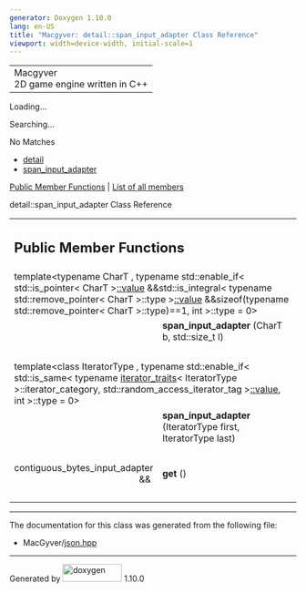```yaml
---
generator: Doxygen 1.10.0
lang: en-US
title: "Macgyver: detail::span_input_adapter Class Reference"
viewport: width=device-width, initial-scale=1
---
```


<div id="top">

<div id="titlearea">

<table data-cellspacing="0" data-cellpadding="0">
<colgroup>
<col style="width: 100%" />
</colgroup>
<tbody>
<tr id="projectrow" class="odd">
<td id="projectalign"><div id="projectname">
Macgyver
</div>
<div id="projectbrief">
2D game engine written in C++
</div></td>
</tr>
</tbody>
</table>

</div>

<div id="main-nav">

</div>

<div id="MSearchSelectWindow"
onmouseover="return searchBox.OnSearchSelectShow()"
onmouseout="return searchBox.OnSearchSelectHide()"
onkeydown="return searchBox.OnSearchSelectKey(event)">

</div>

<div id="MSearchResultsWindow">

<div id="MSearchResults">

<div class="SRPage">

<div id="SRIndex">

<div id="SRResults">

</div>

<div id="Loading" class="SRStatus">

Loading...

</div>

<div id="Searching" class="SRStatus">

Searching...

</div>

<div id="NoMatches" class="SRStatus">

No Matches

</div>

</div>

</div>

</div>

</div>

<div id="nav-path" class="navpath">

- <a href="namespacedetail.html" class="el">detail</a>
- <a href="classdetail_1_1span__input__adapter.html"
  class="el">span_input_adapter</a>

</div>

</div>

<div class="header">

<div class="summary">

[Public Member Functions](#pub-methods) \| [List of all
members](classdetail_1_1span__input__adapter-members.html)

</div>

<div class="headertitle">

<div class="title">

detail::span_input_adapter Class Reference

</div>

</div>

</div>

<div class="contents">

<table class="memberdecls">
<colgroup>
<col style="width: 50%" />
<col style="width: 50%" />
</colgroup>
<tbody>
<tr class="odd heading">
<td colspan="2"><h2 id="public-member-functions"
class="groupheader"><span id="pub-methods"></span> Public Member
Functions</h2></td>
</tr>
<tr id="r_a100cb2415f6ad4fb60e3848569ed20dc"
class="even memitem:a100cb2415f6ad4fb60e3848569ed20dc">
<td colspan="2" class="memTemplParams"><span
id="a100cb2415f6ad4fb60e3848569ed20dc"></span> template&lt;typename
CharT , typename std::enable_if&lt; std::is_pointer&lt; CharT &gt;<a
href="namespacedetail.html#a47b1bb0bbd3596589ed9187059c312efa2063c1608d6e0baf80249c42e2be5804"
class="el">::value</a> &amp;&amp;std::is_integral&lt; typename
std::remove_pointer&lt; CharT &gt;::type &gt;<a
href="namespacedetail.html#a47b1bb0bbd3596589ed9187059c312efa2063c1608d6e0baf80249c42e2be5804"
class="el">::value</a> &amp;&amp;sizeof(typename std::remove_pointer&lt;
CharT &gt;::type)==1, int &gt;::type = 0&gt;</td>
</tr>
<tr class="odd memitem:a100cb2415f6ad4fb60e3848569ed20dc">
<td class="memTemplItemLeft" style="text-align: right;"
data-valign="top"> </td>
<td class="memTemplItemRight"
data-valign="bottom"><strong>span_input_adapter</strong> (CharT b,
std::size_t l)</td>
</tr>
<tr class="even separator:a100cb2415f6ad4fb60e3848569ed20dc">
<td colspan="2" class="memSeparator"> </td>
</tr>
<tr id="r_a8f3a694242ffd71722d292ffa9156e79"
class="odd memitem:a8f3a694242ffd71722d292ffa9156e79">
<td colspan="2" class="memTemplParams"><span
id="a8f3a694242ffd71722d292ffa9156e79"></span> template&lt;class
IteratorType , typename std::enable_if&lt; std::is_same&lt; typename <a
href="structdetail_1_1iterator__traits.html"
class="el">iterator_traits</a>&lt; IteratorType &gt;::iterator_category,
std::random_access_iterator_tag &gt;<a
href="namespacedetail.html#a47b1bb0bbd3596589ed9187059c312efa2063c1608d6e0baf80249c42e2be5804"
class="el">::value</a>, int &gt;::type = 0&gt;</td>
</tr>
<tr class="even memitem:a8f3a694242ffd71722d292ffa9156e79">
<td class="memTemplItemLeft" style="text-align: right;"
data-valign="top"> </td>
<td class="memTemplItemRight"
data-valign="bottom"><strong>span_input_adapter</strong> (IteratorType
first, IteratorType last)</td>
</tr>
<tr class="odd separator:a8f3a694242ffd71722d292ffa9156e79">
<td colspan="2" class="memSeparator"> </td>
</tr>
<tr id="r_adaf5823194cdd254da0ba4f550e77904"
class="even memitem:adaf5823194cdd254da0ba4f550e77904">
<td class="memItemLeft" style="text-align: right;"
data-valign="top"><span id="adaf5823194cdd254da0ba4f550e77904"></span>
contiguous_bytes_input_adapter &amp;&amp; </td>
<td class="memItemRight" data-valign="bottom"><strong>get</strong>
()</td>
</tr>
<tr class="odd separator:adaf5823194cdd254da0ba4f550e77904">
<td colspan="2" class="memSeparator"> </td>
</tr>
</tbody>
</table>

------------------------------------------------------------------------

The documentation for this class was generated from the following file:

- MacGyver/<a href="json_8hpp_source.html" class="el">json.hpp</a>

</div>

------------------------------------------------------------------------

<span class="small">Generated
by [<img src="doxygen.svg" class="footer" width="104" height="31"
alt="doxygen" />](https://www.doxygen.org/index.html) 1.10.0</span>
